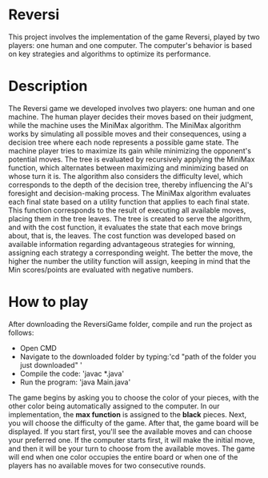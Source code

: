 # Reversi
This project involves the implementation of the game Reversi, played by two players: one human and one computer. The computer's behavior is based on key strategies and algorithms to optimize its performance.

# Description 
The Reversi game we developed involves two players: one human and one machine. The human player decides their moves based on their judgment, while the machine uses the MiniMax algorithm. The MiniMax algorithm works by simulating all possible moves and their consequences, using a decision tree where each node represents a possible game state. The machine player tries to maximize its gain while minimizing the opponent's potential moves. The tree is evaluated by recursively applying the MiniMax function, which alternates between maximizing and minimizing based on whose turn it is. The algorithm also considers the difficulty level, which corresponds to the depth of the decision tree, thereby influencing the AI's foresight and decision-making process. The MiniMax algorithm evaluates each final state based on a utility function that applies to each final state. This function corresponds to the result of executing all available moves, placing them in the tree leaves. The tree is created to serve the algorithm, and with the cost function, it evaluates the state that each move brings about, that is, the leaves. The cost function was developed based on available information regarding advantageous strategies for winning, assigning each strategy a corresponding weight. The better the move, the higher the number the utility function will assign, keeping in mind that the Min scores/points are evaluated with negative numbers.

# How to play 
After downloading the ReversiGame folder, compile and run the project as follows:
- Open CMD
- Navigate to the downloaded folder by typing:'cd "path of the folder you just downloaded" '
- Compile the code: 'javac *.java'
- Run the program: 'java Main.java'

    
The game begins by asking you to choose the color of your pieces, with the other color being automatically assigned to the computer. In our implementation, the **max function** is assigned to the **black** pieces. Next, you will choose the difficulty of the game. After that, the game board will be displayed. If you start first, you'll see the available moves and can choose your preferred one. If the computer starts first, it will make the initial move, and then it will be your turn to choose from the available moves. The game will end when one color occupies the entire board or when one of the players has no available moves for two consecutive rounds.

